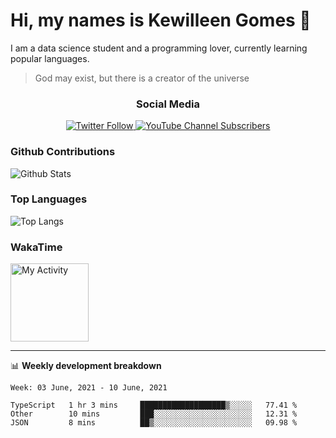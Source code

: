 <h1>Hi, my names is Kewilleen Gomes 🙌</h1>
<p>I am a data science student and a programming lover, currently learning popular languages.</p>

> God may exist, but there is a creator of the universe

<h3 align="center"><b> Social Media </b></h3>

<p align="center">
  <a href="http://twitter.com/devkewi" target="_blank">
    <img alt="Twitter Follow" src="https://img.shields.io/twitter/follow/devkewi?color=blue&label=%40devkewi&logo=twitter&style=for-the-badge">
  </a>
  <a href="http://youtube.com/devkewi" target="_blank">
    <img alt="YouTube Channel Subscribers" src="https://img.shields.io/youtube/channel/subscribers/UCVTRFqwVTWj2N-sqHGKRWcQ?logo=youtube&logoColor=red&style=for-the-badge">
  </a>
</p>

<p align="center">
  <h3> Github Contributions </h3>
  <img alt= "Github Stats" src= "https://github-readme-stats.vercel.app/api?username=Kewilleen&show_icons=true&theme=nord&hide_title=true">
  
  <h3> Top Languages </h3>
  <img alt= "Top Langs" src="https://github-readme-stats.vercel.app/api/top-langs/?username=Kewilleen&theme=nord&hide_title=true">
  
  <h3> WakaTime </h3>
  <img alt= "My Activity" src="https://github-readme-stats.vercel.app/api/wakatime?username=kewilleen&theme=nord" height="125px">
</p>

-------

📊 **Weekly development breakdown**
<!--START_SECTION:waka-->
```text
Week: 03 June, 2021 - 10 June, 2021

TypeScript   1 hr 3 mins     ███████████████████▒░░░░░   77.41 % 
Other        10 mins         ███░░░░░░░░░░░░░░░░░░░░░░   12.31 % 
JSON         8 mins          ██▒░░░░░░░░░░░░░░░░░░░░░░   09.98 % 
```
<!--END_SECTION:waka-->
